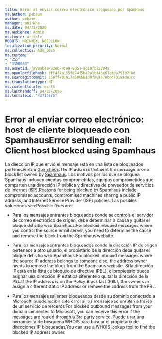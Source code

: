 ```yaml
---
title: Error al enviar correo electrónico bloqueado por SpamHaus
ms.author: pebaum
author: pebaum
manager: mnirkhe
ms.date: 04/21/2020
ms.audience: Admin
ms.topic: article
ROBOTS: NOINDEX, NOFOLLOW
localization_priority: Normal
ms.collection: Adm_O365
ms.custom:
- "255"
- "3100003"
ms.assetid: fa98ab4a-92eb-45e9-8d57-ad10fb123042
ms.openlocfilehash: 3ff4f7a155fe74f5b42a1bd43e67ef0a751d7fbd
ms.sourcegitcommit: 55eff703a17e500681d8fa6a87eb067019ade3cc
ms.translationtype: MT
ms.contentlocale: es-ES
ms.lasthandoff: 04/22/2020
ms.locfileid: "43714275"
---
```

# <a name="error-sending-email-client-host-blocked-using-spamhaus"></a><span data-ttu-id="870ee-102">Error al enviar correo electrónico: host de cliente bloqueado con Spamhaus</span><span class="sxs-lookup"><span data-stu-id="870ee-102">Error sending email: Client host blocked using Spamhaus</span></span>

<span data-ttu-id="870ee-103">La dirección IP que envió el mensaje está en una lista de bloqueados perteneciente a [Spamhaus](https://go.microsoft.com/fwlink/p/?linkid=123245).</span><span class="sxs-lookup"><span data-stu-id="870ee-103">The IP address that sent the message is on a block list owned by [Spamhaus](https://go.microsoft.com/fwlink/p/?linkid=123245).</span></span> <span data-ttu-id="870ee-104">Los motivos por los que se bloquea Spamhaus incluyen cuentas comprometidas, equipos comprometidos que comparten una dirección IP pública y directivas de proveedor de servicios de Internet (ISP).</span><span class="sxs-lookup"><span data-stu-id="870ee-104">Reasons for being blocked by Spamhaus include compromised accounts, compromised machines sharing a public IP address, and Internet Service Provider (ISP) policies.</span></span> <span data-ttu-id="870ee-105">Las posibles soluciones son:</span><span class="sxs-lookup"><span data-stu-id="870ee-105">Possible fixes are:</span></span>
  
- <span data-ttu-id="870ee-106">Para los mensajes entrantes bloqueados donde se controla el servidor de correo electrónico de origen, debe determinar la causa y quitar el bloque del sitio web Spamhaus.</span><span class="sxs-lookup"><span data-stu-id="870ee-106">For blocked inbound messages where you control the source email server, you need to determine the cause and remove the block from the Spamhaus website.</span></span>

- <span data-ttu-id="870ee-107">Para los mensajes entrantes bloqueados donde la dirección IP de origen pertenece a otro usuario, el propietario de la dirección debe quitar el bloque del sitio web Spamhaus.</span><span class="sxs-lookup"><span data-stu-id="870ee-107">For blocked inbound messages where the source IP address belongs to someone else, the address owner needs to remove the block from the Spamhaus website.</span></span> <span data-ttu-id="870ee-108">Si la dirección IP está en la lista de bloqueo de directiva (PBL), el propietario puede asignar una dirección IP estática diferente o quitar la dirección de la PBL.</span><span class="sxs-lookup"><span data-stu-id="870ee-108">If the IP address is on the Policy Block List (PBL), the owner can assign a different static IP address or remove the address from the PBL.</span></span>

- <span data-ttu-id="870ee-109">Para los mensajes salientes bloqueados desde su dominio conectado a Microsoft, puede recibir este error si los mensajes se enrutan a través de un servicio de terceros.</span><span class="sxs-lookup"><span data-stu-id="870ee-109">For blocked outbound messages from your domain connected to Microsoft, you can receive this error if the messages are routed through a 3rd party service.</span></span> <span data-ttu-id="870ee-110">Puede usar una herramienta de búsqueda WHOIS para buscar el propietario de direcciones IP bloqueadas.</span><span class="sxs-lookup"><span data-stu-id="870ee-110">You can use a WHOIS lookup tool to find the blocked IP address owner.</span></span>
